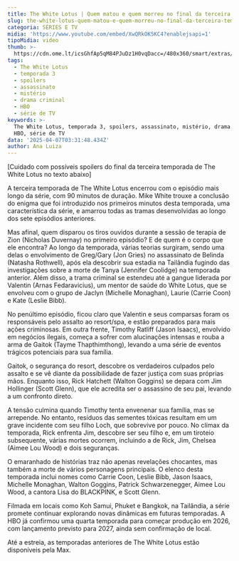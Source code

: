 ```yaml
---
title: The White Lotus | Quem matou e quem morreu no final da terceira temporada?
slug: the-white-lotus-quem-matou-e-quem-morreu-no-final-da-terceira-temoprada
categoria: SÉRIES E TV
midia: 'https://www.youtube.com/embed/XwQRkOK5KC4?enablejsapi=1'
tipoMidia: video
thumb: >-
  https://cdn.ome.lt/icsGhfAp5qM84PJuDz1H0vqDacc=/480x360/smart/extras/conteudos/white-lotus-3.png
tags:
  - The White Lotus
  - temporada 3
  - spoilers
  - assassinato
  - mistério
  - drama criminal
  - HBO
  - série de TV
keywords: >-
  The White Lotus, temporada 3, spoilers, assassinato, mistério, drama criminal,
  HBO, série de TV
data: '2025-04-07T03:31:48.434Z'
author: Ana Luiza
---
```




[Cuidado com possíveis spoilers do final da terceira temporada de The White Lotus no texto abaixo]

A terceira temporada de The White Lotus encerrou com o episódio mais longo da série, com 90 minutos de duração. Mike White trouxe a conclusão do enigma que foi introduzido nos primeiros minutos desta temporada, uma característica da série, e amarrou todas as tramas desenvolvidas ao longo dos sete episódios anteriores.

Mas afinal, quem disparou os tiros ouvidos durante a sessão de terapia de Zion (Nicholas Duvernay) no primeiro episódio? E de quem é o corpo que ele encontra? Ao longo da temporada, várias teorias surgiram, sendo uma delas o envolvimento de Greg/Gary (Jon Gries) no assassinato de Belinda (Natasha Rothwell), após ela descobrir sua estadia na Tailândia fugindo das investigações sobre a morte de Tanya (Jennifer Coolidge) na temporada anterior. Além disso, a trama criminal se estendeu até a gangue liderada por Valentin (Arnas Fedaravicius), um mentor de saúde do White Lotus, que se envolveu com o grupo de Jaclyn (Michelle Monaghan), Laurie (Carrie Coon) e Kate (Leslie Bibb).

No penúltimo episódio, ficou claro que Valentin e seus comparsas foram os responsáveis pelo assalto ao resort/spa, e estão preparados para mais ações criminosas. Em outra frente, Timothy Ratliff (Jason Isaacs), envolvido em negócios ilegais, começa a sofrer com alucinações intensas e rouba a arma de Gaitok (Tayme Thapthimthong), levando a uma série de eventos trágicos potenciais para sua família.

Gaitok, o segurança do resort, descobre os verdadeiros culpados pelo assalto e se vê diante da possibilidade de fazer justiça com suas próprias mãos. Enquanto isso, Rick Hatchett (Walton Goggins) se depara com Jim Hollinger (Scott Glenn), que ele acredita ser o assassino de seu pai, levando a um confronto direto.

A tensão culmina quando Timothy tenta envenenar sua família, mas se arrepende. No entanto, resíduos das sementes tóxicas resultam em um grave incidente com seu filho Loch, que sobrevive por pouco. No clímax da temporada, Rick enfrenta Jim, descobre ser seu filho e, em um tiroteio subsequente, várias mortes ocorrem, incluindo a de Rick, Jim, Chelsea (Aimee Lou Wood) e dois seguranças.

O emaranhado de histórias traz não apenas revelações chocantes, mas também a morte de vários personagens principais. O elenco desta temporada inclui nomes como Carrie Coon, Leslie Bibb, Jason Isaacs, Michelle Monaghan, Walton Goggins, Patrick Schwarzenegger, Aimee Lou Wood, a cantora Lisa do BLACKPINK, e Scott Glenn.

Filmada em locais como Koh Samui, Phuket e Bangkok, na Tailândia, a série promete continuar explorando novas dinâmicas em futuras temporadas. A HBO já confirmou uma quarta temporada para começar produção em 2026, com lançamento previsto para 2027, ainda sem confirmação de local.

Até a estreia, as temporadas anteriores de The White Lotus estão disponíveis pela Max.
